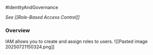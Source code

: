 #IdentityAndGovernance 

*See [[Role-Based Access Control]]*

### Overview
IAM allows you to create and assign roles to users.
![[Pasted image 20250721150324.png]]
